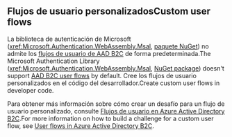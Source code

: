 ## <a name="custom-user-flows"></a><span data-ttu-id="ad608-101">Flujos de usuario personalizados</span><span class="sxs-lookup"><span data-stu-id="ad608-101">Custom user flows</span></span>

<span data-ttu-id="ad608-102">La biblioteca de autenticación de Microsoft (<xref:Microsoft.Authentication.WebAssembly.Msal>, [paquete NuGet](https://www.nuget.org/packages/Microsoft.Authentication.WebAssembly.Msal/)) no admite los [flujos de usuario de AAD B2C](/azure/active-directory-b2c/user-flow-overview) de forma predeterminada.</span><span class="sxs-lookup"><span data-stu-id="ad608-102">The Microsoft Authentication Library (<xref:Microsoft.Authentication.WebAssembly.Msal>, [NuGet package](https://www.nuget.org/packages/Microsoft.Authentication.WebAssembly.Msal/)) doesn't support [AAD B2C user flows](/azure/active-directory-b2c/user-flow-overview) by default.</span></span> <span data-ttu-id="ad608-103">Cree los flujos de usuario personalizados en el código del desarrollador.</span><span class="sxs-lookup"><span data-stu-id="ad608-103">Create custom user flows in developer code.</span></span>

<span data-ttu-id="ad608-104">Para obtener más información sobre cómo crear un desafío para un flujo de usuario personalizado, consulte [Flujos de usuario en Azure Active Directory B2C](/azure/active-directory-b2c/user-flow-overview).</span><span class="sxs-lookup"><span data-stu-id="ad608-104">For more information on how to build a challenge for a custom user flow, see [User flows in Azure Active Directory B2C](/azure/active-directory-b2c/user-flow-overview).</span></span>
